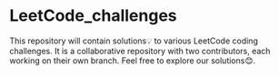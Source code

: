 # LeetCode_challenges
This repository  will contain solutions💡 to various LeetCode coding challenges. It is a  collaborative repository with two contributors, each working on their own branch.  Feel free to explore our solutions😊.

